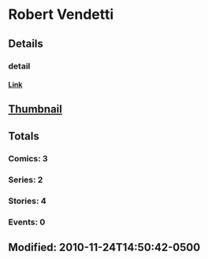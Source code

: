 # Robert  Vendetti 
## Details
### detail
#### [Link](http://marvel.com/comics/creators/9357/robert_vendetti?utm_campaign=apiRef&utm_source=225578a89fc76f3d20fbffda5d17a88d)
## [Thumbnail](http://i.annihil.us/u/prod/marvel/i/mg/c/60/4bae75348aad8.jpg)
## Totals
### Comics: 3
### Series: 2
### Stories: 4
### Events: 0
## Modified: 2010-11-24T14:50:42-0500